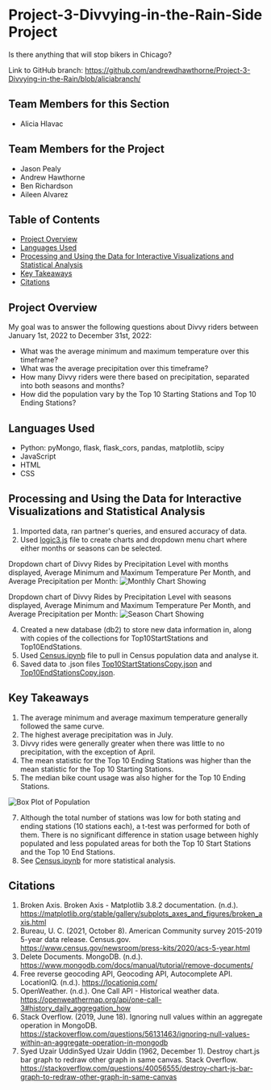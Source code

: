 # Project-3-Divvying-in-the-Rain-Side Project
Is there anything that will stop bikers in Chicago? 

Link to GitHub branch: https://github.com/andrewdhawthorne/Project-3-Divvying-in-the-Rain/blob/aliciabranch/

## Team Members for this Section
* Alicia Hlavac 
## Team Members for the Project
* Jason Pealy
* Andrew Hawthorne
* Ben Richardson
* Aileen Alvarez

## Table of Contents

* [Project Overview](https://github.com/andrewdhawthorne/Project-3-Divvying-in-the-Rain/blob/aliciabranch/READMEaliciabranch.md#project-overview)
* [Languages Used](https://github.com/andrewdhawthorne/Project-3-Divvying-in-the-Rain/blob/aliciabranch/READMEaliciabranch.md#languages-used)
* [Processing and Using the Data for Interactive Visualizations and Statistical Analysis](https://github.com/andrewdhawthorne/Project-3-Divvying-in-the-Rain/blob/aliciabranch/READMEaliciabranch.md#processing-and-using-the-data-for-interactive-visualizations-and-statistical-analysis)
* [Key Takeaways](https://github.com/andrewdhawthorne/Project-3-Divvying-in-the-Rain/blob/aliciabranch/READMEaliciabranch.md#key-takeaways)
* [Citations](https://github.com/andrewdhawthorne/Project-3-Divvying-in-the-Rain/blob/aliciabranch/READMEaliciabranch.md#citations)

 ## Project Overview

My goal was to answer the following questions about Divvy riders between January 1st, 2022 to December 31st, 2022:
* What was the average minimum and maximum temperature over this timeframe?
* What was the average precipitation over this timeframe?
* How many Divvy riders were there based on precipitation, separated into both seasons and months?
* How did the population vary by the Top 10 Starting Stations and Top 10 Ending Stations?


## Languages Used
* Python: pyMongo, flask, flask_cors, pandas, matplotlib, scipy
* JavaScript
* HTML
* CSS

## Processing and Using the Data for Interactive Visualizations and Statistical Analysis
1. Imported data, ran partner's queries, and ensured accuracy of data.
2. Used [logic3.js](https://github.com/andrewdhawthorne/Project-3-Divvying-in-the-Rain/blob/aliciabranch/static/js/logic3.js) file to create charts and dropdown menu chart where either months or seasons can be selected.
   
Dropdown chart of Divvy Rides by Precipitation Level with months displayed, Average Minimum and Maximum Temperature Per Month, and Average Precipitation per Month:
![Monthly Chart Showing](https://github.com/andrewdhawthorne/Project-3-Divvying-in-the-Rain/assets/127240852/c84bc270-01a2-4958-bb74-52905fb1a775)


Dropdown chart of Divvy Rides by Precipitation Level with seasons displayed, Average Minimum and Maximum Temperature Per Month, and Average Precipitation per Month:
![Season Chart Showing](https://github.com/andrewdhawthorne/Project-3-Divvying-in-the-Rain/assets/127240852/1776a98c-6b66-46e7-98b6-3f17385a213e)

4. Created a new database (db2) to store new data information in, along with copies of the collections for Top10StartStations and Top10EndStations. 
5. Used [Census.ipynb](https://github.com/andrewdhawthorne/Project-3-Divvying-in-the-Rain/blob/aliciabranch/Census.ipynb) file to pull in Census population data and analyse it.
6. Saved data to .json files [Top10StartStationsCopy.json](https://github.com/andrewdhawthorne/Project-3-Divvying-in-the-Rain/blob/aliciabranch/Top10StartStationsCopy.json) and [Top10EndStationsCopy.json](https://github.com/andrewdhawthorne/Project-3-Divvying-in-the-Rain/blob/aliciabranch/Top10EndStationsCopy.json).

## Key Takeaways
1. The average minimum and average maximum temperature generally followed the same curve.
2. The highest average precipitation was in July.
3. Divvy rides were generally greater when there was little to no precipitation, with the exception of April.
4. The mean statistic for the Top 10 Ending Stations was higher than the mean statistic for the Top 10 Starting Stations.
5. The median bike count usage was also higher for the Top 10 Ending Stations.

![Box Plot of Population](https://github.com/andrewdhawthorne/Project-3-Divvying-in-the-Rain/assets/127240852/706db730-15e9-4675-91d2-d45eee003676)

  
7. Although the total number of stations was low for both stating and ending stations (10 stations each), a t-test was performed for both of them.  There is no significant difference in station usage between highly populated and less populated areas for both the Top 10 Start Stations and the Top 10 End Stations.
8. See [Census.ipynb](https://github.com/andrewdhawthorne/Project-3-Divvying-in-the-Rain/blob/aliciabranch/Census.ipynb) for more statistical analysis. 

## Citations
1. Broken Axis. Broken Axis - Matplotlib 3.8.2 documentation. (n.d.). https://matplotlib.org/stable/gallery/subplots_axes_and_figures/broken_axis.html 
2. Bureau, U. C. (2021, October 8). American Community survey 2015-2019 5-year data release. Census.gov. https://www.census.gov/newsroom/press-kits/2020/acs-5-year.html 
3. Delete Documents. MongoDB. (n.d.). https://www.mongodb.com/docs/manual/tutorial/remove-documents/ 
4. Free reverse geocoding API, Geocoding API, Autocomplete API. LocationIQ. (n.d.). https://locationiq.com/ 
5. OpenWeather. (n.d.). One Call API - Historical weather data. https://openweathermap.org/api/one-call-3#history_daily_aggregation_how
6. Stack Overflow. (2019, June 18). Ignoring null values within an aggregate operation in MongoDB. https://stackoverflow.com/questions/56131463/ignoring-null-values-within-an-aggregate-operation-in-mongodb
7. Syed Uzair UddinSyed Uzair Uddin (1962, December 1). Destroy chart.js bar graph to redraw other graph in same canvas. Stack Overflow. https://stackoverflow.com/questions/40056555/destroy-chart-js-bar-graph-to-redraw-other-graph-in-same-canvas

